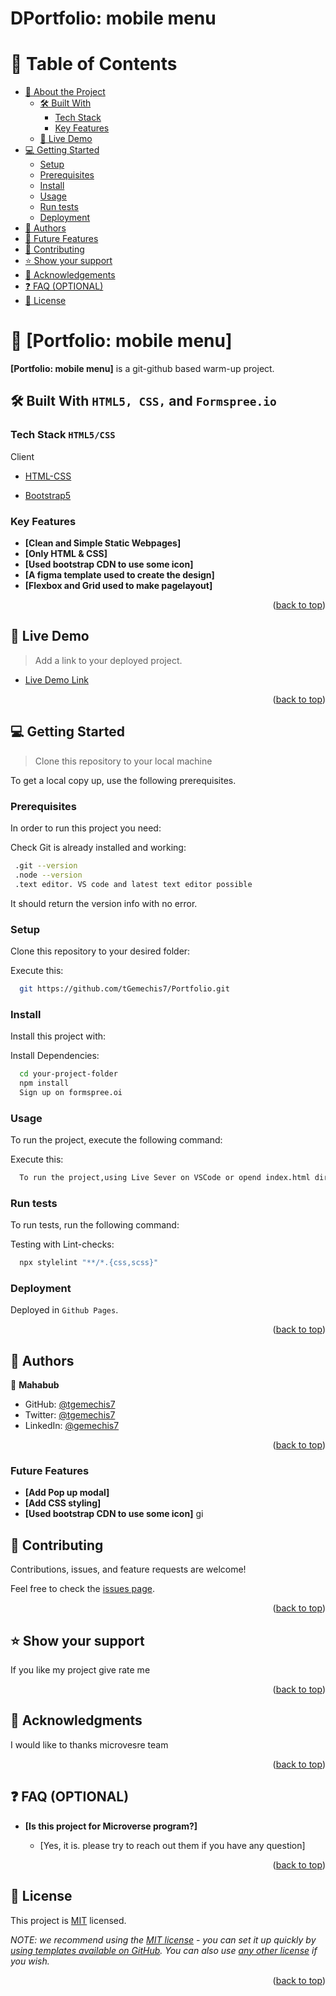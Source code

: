 # DPortfolio: mobile menu


# 📗 Table of Contents

- [📖 About the Project](#about-project)
  - [🛠 Built With](#built-with)
    - [Tech Stack](#tech-stack)
    - [Key Features](#key-features)
  - [🚀 Live Demo](#live-demo)
- [💻 Getting Started](#getting-started)
  - [Setup](#setup)
  - [Prerequisites](#prerequisites)
  - [Install](#install)
  - [Usage](#usage)
  - [Run tests](#run-tests)
  - [Deployment](#triangular_flag_on_post-deployment)
- [👥 Authors](#authors)
- [🔭 Future Features](#future-features)
- [🤝 Contributing](#contributing)
- [⭐️ Show your support](#support)
- [🙏 Acknowledgements](#acknowledgements)
- [❓ FAQ (OPTIONAL)](#faq)
- [📝 License](#license)

<!-- PROJECT DESCRIPTION -->

# 📖 [Portfolio: mobile menu] <a name="Portfolio: mobile menu"></a>



**[Portfolio: mobile menu]** is a git-github based warm-up project.

## 🛠 Built With <a name="built-with">`HTML5, CSS,` and `Formspree.io`</a>

### Tech Stack <a name="tech-stack">`HTML5/CSS`</a>



  <summary>Client</summary>
  <ul>
    <li><a href="https://www.w3.org/standards/webdesign/htmlcss">HTML-CSS</a></li>
  </ul>

  <ul>
    <li><a href="https://getbootstrap.com/docs/5.0/getting-started/download/">Bootstrap5</a></li>
  </ul>
</details>



### Key Features <a name="key-features"></a>

- **[Clean and Simple Static Webpages]**
- **[Only HTML & CSS]**
- **[Used bootstrap CDN to use some icon]**
- **[A figma template used to create the design]**
- **[Flexbox and Grid used to make pagelayout]**

<p align="right">(<a href="#readme-top">back to top</a>)</p>

<!-- LIVE DEMO -->

## 🚀 Live Demo <a name="live-demo"></a>

> Add a link to your deployed project.

- [Live Demo Link](https://tgemechis7.github.io/Portfolio/)

<p align="right">(<a href="#readme-top">back to top</a>)</p>

<!-- GETTING STARTED -->

## 💻 Getting Started <a name="getting-started"></a>

> Clone this repository to your local machine

To get a local copy up, use the following prerequisites.
### Prerequisites

In order to run this project you need:

Check Git is already installed and working:

```sh
 .git --version
 .node --version
 .text editor. VS code and latest text editor possible
```
It should return the version info with no error.


### Setup

Clone this repository to your desired folder:

Execute this:

```sh
  git https://github.com/tGemechis7/Portfolio.git
```


### Install

Install this project with:


Install Dependencies:

```sh
  cd your-project-folder
  npm install
  Sign up on formspree.oi
```


### Usage

To run the project, execute the following command:


Execute this:
```sh
  To run the project,using Live Sever on VSCode or opend index.html directly with browser
```


### Run tests

To run tests, run the following command:


Testing with Lint-checks:

```sh
  npx stylelint "**/*.{css,scss}"
```


### Deployment

Deployed in `Github Pages`.

<p align="right">(<a href="#readme-top">back to top</a>)</p>

<!-- AUTHORS -->

## 👥 Authors <a name="authors"></a>

<!-- Mention all of the collaborators of this project-->

👤 **Mahabub**

- GitHub: [@tgemechis7](https://github.com/tGemechis7)
- Twitter: [@tgemechis7](https://twitter.com/tgemechi7)
- LinkedIn: [@gemechis7](https://www.linkedin.com/in/gemechis7)


<p align="right">(<a href="#readme-top">back to top</a>)</p>

### Future Features <a name="future-features"></a>

- **[Add Pop up modal]**
- **[Add CSS styling]**
- **[Used bootstrap CDN to use some icon]**
gi

<!-- CONTRIBUTING -->

## 🤝 Contributing <a name="contributing"></a>

Contributions, issues, and feature requests are welcome!

Feel free to check the [issues page](../../issues/).

<p align="right">(<a href="#readme-top">back to top</a>)</p>

<!-- SUPPORT -->

## ⭐️ Show your support <a name="support"></a>



If you like my project give rate me 

<p align="right">(<a href="#readme-top">back to top</a>)</p>

<!-- ACKNOWLEDGEMENTS -->

## 🙏 Acknowledgments <a name="acknowledgements"></a>



I would like to thanks microvesre team

<p align="right">(<a href="#readme-top">back to top</a>)</p>

<!-- FAQ (optional) -->

## ❓ FAQ (OPTIONAL) <a name="faq"></a>

- **[Is this project for Microverse program?]**

  - [Yes, it is. please try to reach out them if you have any question]


<p align="right">(<a href="#readme-top">back to top</a>)</p>

<!-- LICENSE -->

## 📝 License <a name="license"></a>

This project is [MIT](./LICENSE) licensed.

_NOTE: we recommend using the [MIT license](https://choosealicense.com/licenses/mit/) - you can set it up quickly by [using templates available on GitHub](https://docs.github.com/en/communities/setting-up-your-project-for-healthy-contributions/adding-a-license-to-a-repository). You can also use [any other license](https://choosealicense.com/licenses/) if you wish._

<p align="right">(<a href="#readme-top">back to top</a>)</p>